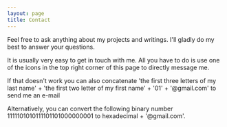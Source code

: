 ```yaml
---
layout: page
title: Contact
---
```


Feel free to ask anything about my projects and writings. I'll gladly do my best to answer your questions.

It is usually very easy to get in touch with me. All you have to do is use one of the icons in the top right corner of this page to directly message me.

If that doesn't work you can also concatenate 'the first three letters of my last name' + 'the first two letter of my first name' + '01' + '@gmail.com' to send me an e-mail

Alternatively, you can convert the following binary number 1111101010111101101000000001 to hexadecimal + '@gmail.com'.
